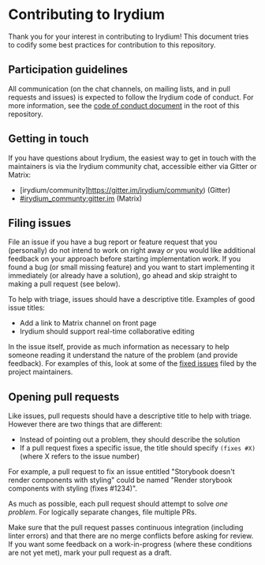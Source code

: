 # Contributing to Irydium

Thank you for your interest in contributing to Irydium! This
document tries to codify some best practices for contribution to this
repository.

## Participation guidelines

All communication (on the chat channels, on mailing lists, and in
pull requests and issues) is expected to follow the Irydium code
of conduct. For more information, see the [code of conduct document](./CODE_OF_CONDUCT.md)
in the root of this repository.

## Getting in touch

If you have questions about Irydium, the easiest way to get in touch with the maintainers
is via the Irydium community chat, accessible either via Gitter or Matrix:

- [irydium/community]https://gitter.im/irydium/community) (Gitter)
- [#irydium_communty:gitter.im](https://matrix.to/#/#irydium_community:gitter.im) (Matrix)

## Filing issues

File an issue if you have a bug report or feature request that you (personally)
do not intend to work on right away _or_ you would like additional feedback on
your approach before starting implementation work. If you found a bug (or small
missing feature) and you want to start implementing it immediately (or already
have a solution), go ahead and skip straight to making a pull request (see
below).

To help with triage, issues should have a descriptive title. Examples of good
issue titles:

- Add a link to Matrix channel on front page
- Irydium should support real-time collaborative editing

In the issue itself, provide as much information as necessary to help someone
reading it understand the nature of the problem (and provide feedback). For
examples of this, look at some of the
[fixed issues](https://github.com/irydium/irydium/issues?q=is%3Aissue+is%3Aclosed)
filed by the project maintainers.

## Opening pull requests

Like issues, pull requests should have a descriptive title to help with triage.
However there are two things that are different:

- Instead of pointing out a problem, they should describe the solution
- If a pull request fixes a specific issue, the title should specify
  `(fixes #X)` (where X refers to the issue number)

For example, a pull request to fix an issue entitled "Storybook doesn't render
components with styling" could be named "Render storybook components with
styling (fixes #1234)".

As much as possible, each pull request should attempt to solve _one problem_.
For logically separate changes, file multiple PRs.

Make sure that the pull request passes continuous integration (including linter
errors) and that there are no merge conflicts before asking for review. If you
want some feedback on a work-in-progress (where these conditions are not yet
met), mark your pull request as a draft.
